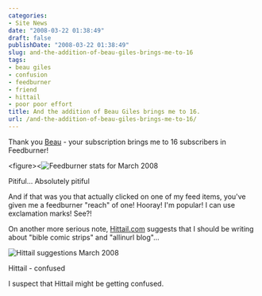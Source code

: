 ```yaml
---
categories:
- Site News
date: "2008-03-22 01:38:49"
draft: false
publishDate: "2008-03-22 01:38:49"
slug: and-the-addition-of-beau-giles-brings-me-to-16
tags:
- beau giles
- confusion
- feedburner
- friend
- hittail
- poor poor effort
title: And the addition of Beau Giles brings me to 16.
url: /and-the-addition-of-beau-giles-brings-me-to-16/
---
```

Thank you [Beau](http://beaugiles.net "Beau Giles") - your subscription
brings me to 16 subscribers in Feedburner!

&lt;figure&gt;&lt;![Feedburner stats for March
2008](//farm3.static.flickr.com/2089/2351268388_7799db19b1_o.png)

Pitiful... Absolutely pitiful

And if that was you that actually clicked on one of my feed items,
you've given me a feedburner "reach" of one! Hooray! I'm popular! I can
use exclamation marks! See?!

On another more serious note,
[Hittail.com](http://hittail.com "link to Hittail - suggestions and statistics for your blog")
suggests that I should be writing about "bible comic strips" and
"allinurl blog"...

![Hittail suggestions March
2008](//farm4.static.flickr.com/3103/2350448259_f047ef1e3f.jpg)

Hittail - confused

I suspect that Hittail might be getting confused.